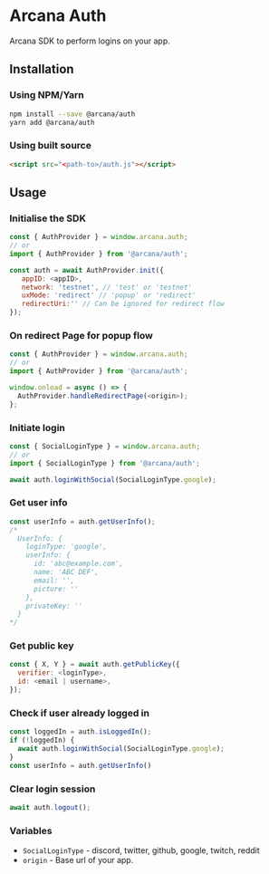 # Arcana Auth
Arcana SDK to perform logins on your app.

## Installation

### Using NPM/Yarn

```sh
npm install --save @arcana/auth
yarn add @arcana/auth
```

### Using built source

```html
<script src="<path-to>/auth.js"></script>
```

## Usage

### Initialise the SDK

```js
const { AuthProvider } = window.arcana.auth;
// or
import { AuthProvider } from '@arcana/auth';

const auth = await AuthProvider.init({
   appID: <appID>,
   network: 'testnet', // 'test' or 'testnet'
   uxMode: 'redirect' // 'popup' or 'redirect'
   redirectUri:'' // Can be ignored for redirect flow
});
```

### On redirect Page for popup flow

```js
const { AuthProvider } = window.arcana.auth;
// or
import { AuthProvider } from '@arcana/auth';

window.onload = async () => {
  AuthProvider.handleRedirectPage(<origin>);
};
```

### Initiate login

```js
const { SocialLoginType } = window.arcana.auth;
// or
import { SocialLoginType } from '@arcana/auth';

await auth.loginWithSocial(SocialLoginType.google);
```

### Get user info

```js
const userInfo = auth.getUserInfo();
/* 
  UserInfo: {
    loginType: 'google',
    userInfo: {
      id: 'abc@example.com',
      name: 'ABC DEF',
      email: '',
      picture: ''
    },
    privateKey: ''
  }
*/
```

### Get public key

```js
const { X, Y } = await auth.getPublicKey({
  verifier: <loginType>,
  id: <email | username>,
});
```

### Check if user already logged in
```js
const loggedIn = auth.isLoggedIn();
if (!loggedIn) {
  await auth.loginWithSocial(SocialLoginType.google);
}
const userInfo = auth.getUserInfo()
```

### Clear login session

```js
await auth.logout();
```

### Variables

* `SocialLoginType` - discord, twitter, github, google, twitch, reddit
* `origin` - Base url of your app. 